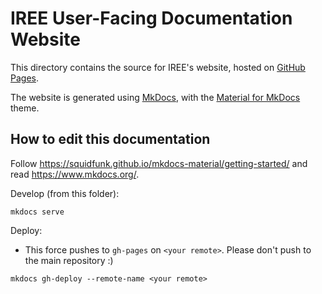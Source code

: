 # IREE User-Facing Documentation Website

This directory contains the source for IREE's website, hosted on
[GitHub Pages](https://pages.github.com/).

The website is generated using [MkDocs](https://www.mkdocs.org/), with the
[Material for MkDocs](https://squidfunk.github.io/mkdocs-material/) theme.

## How to edit this documentation

Follow https://squidfunk.github.io/mkdocs-material/getting-started/ and read
https://www.mkdocs.org/.

Develop (from this folder):

```shell
mkdocs serve
```

Deploy:

* This force pushes to `gh-pages` on `<your remote>`. Please don't push to the
  main repository :)

```shell
mkdocs gh-deploy --remote-name <your remote>
```
